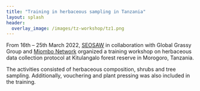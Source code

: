 ```yaml
---
title: "Training in herbaceous sampling in Tanzania"
layout: splash
header:
  overlay_image: /images/tz-workshop/tz1.png
---
```


From 16th – 25th March 2022, [SEOSAW](https://seosaw.github.io/) in collaboration with Global Grassy Group and [Miombo Network](http://miombonetwork.org/) organized a training workshop on herbaceous data collection protocol at Kitulangalo forest reserve in Morogoro, Tanzania.

The activities consisted of herbaceous composition, shrubs and tree sampling. Additionally, vouchering and plant pressing was also included in the training.

<figure style="width: 600px" class="align-left">
  <img src="{{ site.url }}{{ site.baseurl }}/images/tz-workshop/tz2.png" alt="">
</figure>
<figure style="width: 600px" class="align-centre">
  <img src="{{ site.url }}{{ site.baseurl }}/images/tz-workshop/tz3.png" alt="">
</figure> 
<figure style="width: 600px" class="align-right">
  <img src="{{ site.url }}{{ site.baseurl }}/images/tz-workshop/tz4.png" alt="">
</figure> 